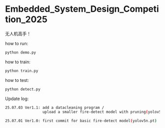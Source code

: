 # Embedded_System_Design_Competition_2025
无人机高手！

how to run:
```bash
python demo.py
```

how to train:
```bash
python train.py
```

how to test:
```bash
python detect.py
```

Update log:
```bash
25.07.03 Ver1.1: add a datacleaning program / 
                 upload a smaller fire-detect model with pruning(yolov5n.pt)

25.07.01 Ver1.0: first commit for basic fire-detect model(yolov5n.pt)
```
